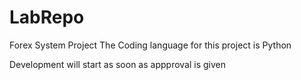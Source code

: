 # LabRepo
Forex System Project
The Coding language for this project is Python

Development will start as soon as appproval is given
